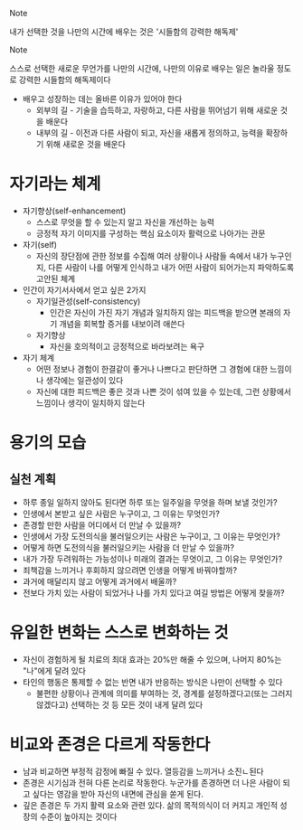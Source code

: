 >[!note]
>내가 선택한 것을 나만의 시간에 배우는 것은 '시들함의 강력한 해독제'

>[!note]
>스스로 선택한 새로운 무언가를 나만의 시간에, 나만의 이유로 배우는 일은 놀라울 정도로 강력한 시들함의 해독제이다

- 배우고 성장하는 데는 올바른 이유가 있어야 한다
	- 외부의 길 - 기술을 습득하고, 자랑하고, 다른 사람을 뛰어넘기 위해 새로운 것을 배운다
	- 내부의 길 - 이전과 다른 사람이 되고, 자신을 새롭게 정의하고, 능력을 확장하기 위해 새로운 것을 배운다
# 자기라는 체계
- 자기향상(self-enhancement)
	- 스스로 무엇을 할 수 있는지 알고 자신을 개선하는 능력
	- 긍정적 자기 이미지를 구성하는 핵심 요소이자 활력으로 나아가는 관문
- 자기(self)
	- 자신의 장단점에 관한 정보를 수집해 여러 상황이나 사람들 속에서 내가 누구인지, 다른 사람이 나를 어떻게 인식하고 내가 어떤 사람이 되어가는지 파악하도록 고안된 체계
- 인간이 자기서사에서 얻고 싶은 2가지
	- 자기일관성(self-consistency)
		- 인간은 자신이 가진 자기 개념과 일치하지 않는 피드백을 받으면 본래의 자기 개념을 회복할 증거를 내보이려 애쓴다
	- 자기향상
		- 자신을 호의적이고 긍정적으로 바라보려는 욕구
- 자기 체계
	- 어떤 정보나 경험이 한결같이 좋거나 나쁘다고 판단하면 그 경험에 대한 느낌이나 생각에는 일관성이 있다
	- 자신에 대한 피드백은 좋은 것과 나쁜 것이 섞여 있을 수 있는데, 그런 상황에서 느낌이나 생각이 일치하지 않는다

# 용기의 모습
## 실천 계획
- 하루 종일 일하지 않아도 된다면 하루 또는 일주일을 무엇을 하며 보낼 것인가?
- 인생에서 본받고 싶은 사람은 누구이고, 그 이유는 무엇인가?
- 존경할 만한 사람을 어디에서 더 만날 수 있을까?
- 인생에서 가장 도전의식을 불러일으키는 사람은 누구이고, 그 이유는 무엇인가?
- 어떻게 하면 도전의식을 불러일으키는 사람을 더 만날 수 있을까?
- 내가 가장 두려워하는 가능성이나 미래의 결과는 무엇이고, 그 이유는 무엇인가?
- 죄책감을 느끼거나 후회하지 않으려면 인생을 어떻게 바꿔야할까?
- 과거에 매달리지 않고 어떻게 과거에서 배울까?
- 전보다 가치 있는 사람이 되었거나 나를 가치 있다고 여길 방법은 어떻게 찾을까?

# 유일한 변화는 스스로 변화하는 것
- 자신이 경험하게 될 치료의 최대 효과는 20%만 해줄 수 있으며, 나머지 80%는 "나"에게 달려 있다
- 타인의 행동은 통제할 수 없는 반면 내가 반응하는 방식은 나만이 선택할 수 있다
	- 불편한 상황이나 관계에 의미를 부여하는 것, 경계를 설정하겠다고(또는 그러지 않겠다고) 선택하는 것 등 모든 것이 내게 달려 있다
# 비교와 존경은 다르게 작동한다
- 남과 비교하면 부정적 감정에 빠질 수 있다. 열등감을 느끼거나 소진ㄴ된다
- 존경은 시기심과 전혀 다른 논리로 작동한다. 누군가를 존경하면 더 나은 사람이 되고 싶다는 영감을 받아 자신의 내면에 관심을 쏟게 된다.
- 깊은 존경은 두 가지 활력 요소와 관련 있다. 삶의 목적의식이 더 커지고 개인적 성장의 수준이 높아지는 것이다